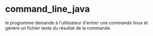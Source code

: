# command_line_java

le programme demande à l'utilisateur d'entrer une commande linux et génère un fichier texte du résultat de la commande.
